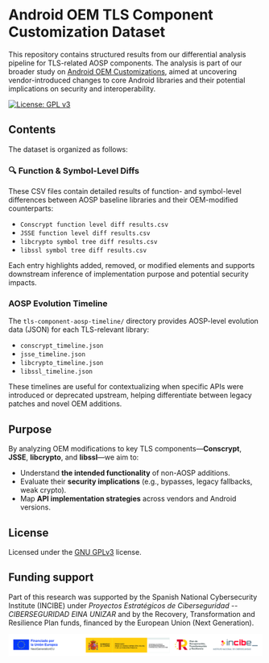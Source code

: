 # Android OEM TLS Component Customization Dataset

This repository contains structured results from our differential analysis pipeline for TLS-related AOSP components. The analysis is part of our broader study on [Android OEM Customizations](https://github.com/IAG-MDEA/android-oem-customizations-pipeline), aimed at uncovering vendor-introduced changes to core Android libraries and their potential implications on security and interoperability.

[![License: GPL v3](https://img.shields.io/badge/License-GPLv3-blue.svg)](https://www.gnu.org/licenses/gpl-3.0)

## Contents

The dataset is organized as follows:

### 🔍 Function & Symbol-Level Diffs

These CSV files contain detailed results of function- and symbol-level differences between AOSP baseline libraries and their OEM-modified counterparts:

- `Conscrypt function level diff results.csv`  
- `JSSE function level diff results.csv`  
- `libcrypto symbol tree diff results.csv`  
- `libssl symbol tree diff results.csv`  

Each entry highlights added, removed, or modified elements and supports downstream inference of implementation purpose and potential security impacts.

### AOSP Evolution Timeline

The `tls-component-aosp-timeline/` directory provides AOSP-level evolution data (JSON) for each TLS-relevant library:

- `conscrypt_timeline.json`  
- `jsse_timeline.json`  
- `libcrypto_timeline.json`  
- `libssl_timeline.json`  

These timelines are useful for contextualizing when specific APIs were introduced or deprecated upstream, helping differentiate between legacy patches and novel OEM additions.

## Purpose

By analyzing OEM modifications to key TLS components—**Conscrypt**, **JSSE**, **libcrypto**, and **libssl**—we aim to:

- Understand **the intended functionality** of non-AOSP additions.
- Evaluate their **security implications** (e.g., bypasses, legacy fallbacks, weak crypto).
- Map **API implementation strategies** across vendors and Android versions.


## License

Licensed under the  [GNU GPLv3](LICENSE) license.

## Funding support

Part of this research was supported by the Spanish National Cybersecurity Institute (INCIBE) under <i>Proyectos Estratégicos de Ciberseguridad -- CIBERSEGURIDAD EINA UNIZAR</i> and by the Recovery, Transformation and Resilience Plan funds, financed by the European Union (Next Generation).

![Funding logo](misc/images/BandaLogos_INCIBE_es-100.jpg)
